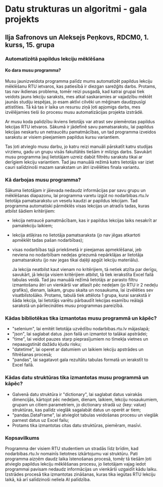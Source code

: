 # Datu strukturas un algoritmi - gala projekts
## Ilja Safronovs un Aleksejs Peņkovs, RDCM0, 1. kurss, 15. grupa
### Automatizētā papildus lekciju mēklēšana
#### Ko dara musu programma?
  Musu jaunizveidota programma palīdz mums automatizēt papildus lekciju mēklēšanu RTU ietvaros, kas patiesībā ir diezgan sarežģits darbs. Protams, tas nav ikdienas problema, tomēr reizi pusgadā, kad katrai grupai tiek veidots jauns lekciju saraksts, mes atkal saskaramies ar vajadzību mēklēt jaunās studiju iespējas, jo esam aktīvi cilvēki un mēģinam daudzpusīgi attistīties. Tā kā tas ir laika un resursu ziņā ļoti apjomigs darbs, mes izvēlējamies tieši šo procesu musu automatizācijas projekta izstrādē.

  Ar musu koda palidzību ikviens lietotājs var atrast sev piemērotas papildus lekcijas RTU ietvaros. Sākumā ir jādefinē savu pamatsarakstu, lai papildus lekcijas neskartu un netraucētu pamatmācības, un tad programma izveidos sarakstu ar visiem pieejamiem papildus kursu variantiem. 

  Tas ļoti atvieglo musu darbu, jo katru reizi manuāli pārskatīt katru studijas virzienu, gadu un grupu visās fakultātēs tiešām ir milzigs darbs. Savukārt musu programma ļauj lietotājam uzreiz dabūt filtrētu sarakstu tikai ar derīgiem lekciju variantiem. Tad jau manuālā režimā katrs lietotājs var iziet cauri salīdzinoši mazam sarakstam un ātri izvēlēties finala variantu.
### Kā darbojas musu programma?
  Sākuma lietotājam ir jāievada nedaudz informācijas par savu grupu un mēklēšanas diapazonu, lai programma varetu izgūt no nodarbibas.rtu.lv lietotāja pamatsarakstu un veselu kaudzi ar papildus lekcijam. Tad programma automatiski pārmēklēs visas lekcijas un atradīs tadas, kuras atbilst šādiem kritērijiem:
- lekcija netraucē pamatmācībam, kas ir papildus lekcijas laiks nesakrīt ar pamalekciju laikiem;
- lekcija atšķiras no lietotāja pamatsaraksta (jo nav jēgas atkartoti apmēklēt tadas pašan nodarbības);
- visas nodarbības tajā priekšmetā ir pieejamas apmeklēšanai, jeb neviena no nodarbībam nedeļas griezumā nepārklājas ar lietotāja pamatsarakstu (jo nav jegas tikai daļēji apgūt lekciju materiālu).

  Ja lekcija neatbilst kaut vienam no kritērijiem, tā netiek atzīta par derīgu, savukārt, jā lekcija visiem kritērijiem atbilst, tā tiek ierakstīta Excel failā tabulas veidā. Tad jau manuālā režīmā lietotājs ar parasto filtru izmantošanu ātri un vienkārši var atlasīt pēc nedeļam (jo RTU ir 2 nedeļu grafiks), dienam, laikam, grupu skaita un nosaukuma, lai izvēlēties sev visatbilstošāko. Protams, tabulā tiek attēlota 1 grupa, kurai sarakstā ir šāda lekcija, lai lietotājs varētu pārbaudīt lekcijas esamību reālajā sarakstā un pārliecināties musu programmas pareizībā.
### Kādas bibliotēkas tika izmantotas musu programmā un kāpēc?
- "selenium", lai emitēt lietotāja uzvēdību nodarbibas.rtu.lv mājaslapā;
- "json", lai saglabat datus .json failā un izmantot to talākai apstrādei;
- "time", lai veidot pauzes starp pieprasījumiem no tīmekļa vietnes un nepaaugstināt dažādu kļudu risku;
- "datetime", lai operet ar datumiem un laikiem lekciju apstrādes un filtrēšanas procesā;
- "pandas", lai sagatavot gala rezultātu tabulas formatā un ierakstīt to Excel failā.
### Kādas datu struktūras tika izmantotas musu programmā un kāpēc?
- Galvenā datu struktūra ir "dictionary", lai saglabat datus vairakās dimencijās, kārtojot pēc nedeļam, dienam, laikiem, lekciju nosaukumiem, grupam un citiem parametriem, jo dictionary stradā uz {key: value} struktūras, kas palīdz vieglāk sagalabāt datus un operēt ar tiem;
- "pandas.DataFrame", lai atvieglot tabulas veidošanas procesu un vieglāk parnest datus uz Excel failu;
- Protams tika izmantotas citas datu struktūras, piemēram, masīvi.
### Kopsavilkums
  Programma der visiem RTU studentiem un stradās līdz brīdim, kad nodarbibas.rtu.lv nomainīs lietotnes izkārtojumu vai struktūru. Pati programma aizņēm daudz laika īstenošanas procesā, tomēŗ tā tiešām ļoti atvieglo papildus lekciju mēklēšanas procesu, jo lietotājam vajag iedot programmai pavisam nedaudz informācijas un vienkārši uzgaidīt kādu laiku. Izstrādes procesā tika izmantotas zināšanas, kuras tika iegūtas RTU lekciju laikā, kā arī salīdzinoši neliela AI palīdzība.
